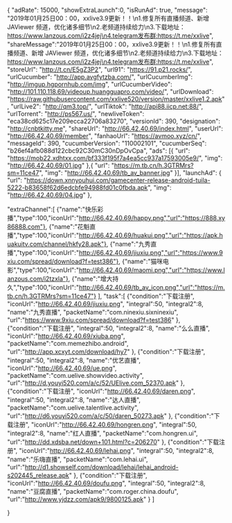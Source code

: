 {
	"adRate": 15000,
	"showExtraLaunch":0,
	"isRunAd": true,
	"message": "2019年01月25日00：00，xxlive3.9更新！！\n1.修复所有直播频道、新增 JAViewer 频道，优化诸多细节\n2.老频道持续给力\n3.下载地址：https://www.lanzous.com/i2z4jej\n4.telegram发布群:https://t.me/xxlive",
	"shareMessage":"2019年01月25日00：00，xxlive3.9更新！！\n1.修复所有直播频道、新增 JAViewer 频道，优化诸多细节\n2.老频道持续给力\n3.下载地址：https://www.lanzous.com/i2z4jej\n4.telegram发布群:https://t.me/xxlive",
	"storeUrl": "http://t.cn/E5gZ3P2",
	"url91": "https://91.p21.rocks/",
	"urlCucumber": "http://app.avgfytzba.com/",
	"urlCucumberImg": "http://imgup.hgpornhub.com/img",
	"urlCucumberVideo": "http://101.110.118.69/videoup.huangguapro.com/video/",
	"urlDownload": "https://raw.githubusercontent.com/xxlive520/version/master/xxlive1.2.apk",
	"urlLive2": "http://qm3.top/",
	"urlTiktok": "http://api88.iicp.net:88/",
	"urlTorrent": "http://ps567.us/",
	"newliveToken": "eca38cd625c17e209ecca22706a83270",
	"versionId": 390,
	"designation": "http://cnbtkitty.me",
	"shareUrl": "http://66.42.40.69/index.html",
	"userUrl": "http://66.42.40.69/member",
	"fanhaoUrl": "https://avmoo.xyz/cn/",
	"messageId": 390,
	"cucumberVersion": "110002101",
	"cucumberSeq": "b26ef4afb088d122cbc92C30mC30nDpOvCpa",
	"ads": [{
		"url": "https://mob22.xdhtxx.com/bf333f195f7a4ea5cc937a17593005e9/",
		"img": "http://66.42.40.69/01.jpg"
	},{
		"url": "https://m.tb.cn/h.3GTRMrs?sm=11ce47",
		"img": "http://66.42.40.69/tb_av_banner.jpg"
	}],
	"launchAd": {
		"url": "https://down.xnnyouhui.com/gamecenter-release-android-tuila-5222-b83658f62d6edcbfe94988fd01c0fbda.apk",
		"img": "http://66.42.40.69/04.jpg"
	},

"extraChannel":[
{"name":"快乐彩播","type":100,"iconUrl":"http://66.42.40.69/happy.png","url":"https://888.xy86888.com"},
{"name":"花魁直播","type":100,"iconUrl":"http://66.42.40.69/huakui.png","url":"https://apk.huakuitv.com/channel/hkfy28.apk"},
{"name":"九秀直播","type":100,"iconUrl":"http://66.42.40.69/jiuxiu.png","url":"https://www.9xiu.com/spread/download?f=test386"},
{"name":"猫咪电影","type":100,"iconUrl":"http://66.42.40.69/maomi.png","url":"https://www.lanzous.com/i2tzxla"},
{"name":"增大持久","type":100,"iconUrl":"http://66.42.40.69/tb_av_icon.png","url":"https://m.tb.cn/h.3GTRMrs?sm=11ce47"}
],
"task":[
{"condition":"下载注册",
"iconUrl":"http://66.42.40.69/jiuxiu.png",
"integral":50,
"integral2":8,
"name":"九秀直播",
"packetName":"com.ninexiu.sixninexiu",
"url":"https://www.9xiu.com/spread/download?f=test386"
},
{"condition":"下载注册",
"integral":50,
"integral2":8,
"name":"么么直播",
"iconUrl":"http://66.42.40.69/xiuba.png",
"packetName":"com.memezhibo.android",
"url":"http://app.xcxyt.com/download/hy7"
},
{"condition":"下载注册",
"integral":50,
"integral2":8,
"name":"优艺直播",
"iconUrl":"http://66.42.40.69/ue.png",
"packetName":"com.uelive.showvideo.activity",
"url":"http://d.youyi520.com/a/c/52/UElive.com_52370.apk"
},
{"condition":"下载注册",
"iconUrl":"http://66.42.40.69/daren.png",
"integral":50,
"integral2":8,
"name":"达人直播",
"packetName":"com.uelive.talentlive.activity",
"url":"http://d6.youyi520.com/a/c/50/daren_50273.apk"
},
{"condition":"下载注册",
"iconUrl":"http://66.42.40.69/hongren.png",
"integral":50,
"integral2":8,
"name":"红人直播",
"packetName":"com.hongren.ui",
"url":"http://dd.xdsba.net/down+101.html?c=206270"
},
{"condition":"下载注册",
"iconUrl":"http://66.42.40.69/lehai.png",
"integral":50,
"integral2":8,
"name":"乐嗨直播",
"packetName":"com.lehai.ui",
"url":"http://d1.showself.com/download/lehai/lehai_android-s202445_release.apk"
},
{"condition":"下载注册",
"iconUrl":"http://66.42.40.69/doufu.png",
"integral":50,
"integral2":8,
"name":"豆腐直播",
"packetName":"com.roger.china.doufu",
"url":"http://www.yjdzz.com/apk9/9800125.apk"
}
]

}
